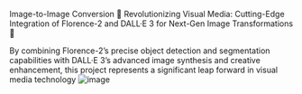 Image-to-Image Conversion 
🌟 Revolutionizing Visual Media: Cutting-Edge Integration of Florence-2 and DALL·E 3 for Next-Gen Image Transformations 🌟

By combining Florence-2’s precise object detection and segmentation capabilities with DALL·E 3’s advanced image synthesis and creative enhancement, this project represents a significant leap forward in visual media technology
![image](https://github.com/user-attachments/assets/cb30df71-f3fd-461a-a0fa-e294c33dd859)

